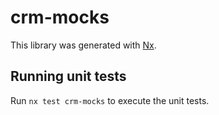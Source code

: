# crm-mocks

This library was generated with [Nx](https://nx.dev).

## Running unit tests

Run `nx test crm-mocks` to execute the unit tests.
